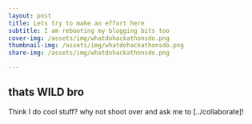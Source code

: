 ```yaml
---
layout: post
title: Lets try to make an effort here
subtitle: I am rebooting my blogging bits too
cover-img: /assets/img/whatdohackathonsdo.png
thumbnail-img: /assets/img/whatdohackathonsdo.png
share-img: /assets/img/whatdohackathonsdo.png

---
```

thats WILD bro
--------------------

Think I do cool stuff? why not shoot over and ask me to [../collaborate]!


